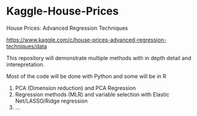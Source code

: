 # Kaggle-House-Prices
House Prices: Advanced Regression Techniques

https://www.kaggle.com/c/house-prices-advanced-regression-techniques/data

This repository will demonstrate multiple methods with in depth detail and interepretation. 

Most of the code will be done with Python and some will be in R 

1. PCA (Dimension reduction) and PCA Regression
2. Regression methods (MLR) and variable selection with Elastic Net/LASSO/Ridge regression 
3. ...

